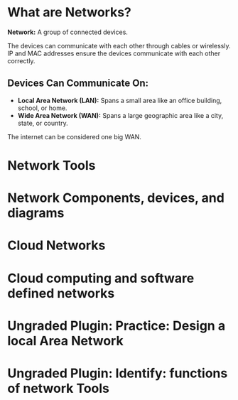 # What are Networks?

**Network:** A group of connected devices.

The devices can communicate with each other through cables or wirelessly. IP and MAC addresses ensure the devices communicate with each other correctly.

## Devices Can Communicate On:
- **Local Area Network (LAN):** Spans a small area like an office building, school, or home.
- **Wide Area Network (WAN):** Spans a large geographic area like a city, state, or country.

The internet can be considered one big WAN.

# Network Tools

# Network Components, devices, and diagrams

# Cloud Networks

# Cloud computing and software defined networks

# Ungraded Plugin: Practice: Design a local Area Network

# Ungraded Plugin: Identify: functions of network Tools
